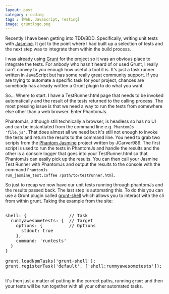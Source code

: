 ```yaml
---
layout: post
category : coding
tags : [Web, JavaScript, Testing]
image: gruntlogo.png
---
```


Recently I have been getting into TDD/BDD. Specifically, writing unit tests with [Jasmine](http://pivotal.github.io/jasmine/). It got to the point where I had built up a selection of tests and the next step was to integrate them within the build process.

I was already using [Grunt](http://gruntjs.com/) for the project so it was an obvious place to integrate the tests. For anbody who hasn't heard of or used Grunt, I really can't convey to you enough how useful a tool it is. It's just a task runner written in JavaScript but has some really great community support. If you are trying to automate a specific task for your project, chances are somebody has already written a Grunt plugin to do what you want.

So... Where to start.  I have a TestRunner.html page that needs to be invoked automatically and the result of the tests returned to the calling process. The most pressing issue is that we need a way to run the tests from somewhere else other than a web browser. Enter PhantomJs.

PhantomJs, although still technically a browser, is headless so has no UI and can be instantiated from the command line e.g. <code>PhantomJs 'file.js'</code>. That does almost all we need but it's still not enough to invoke the tests and return the results to the command line. You need to grab two scripts from the [Phantom Jasmine](https://github.com/jcarver989/phantom-jasmine) project written by JCarver989. The first script is used to run the tests in PhantomJs and handle the results and the other is a console logger that goes into your TestRunner.html so that PhantomJs can easily pick up the results. You can then call your Jasmine Test Runner with PhantomJs and output the results to the console with the command <code>PhantomJs run_jasmine_test.coffee /path/to/testrunner.html</code>.

So just to recap we now have our unit tests running through phantomJs and the results passed back. The last step is automating this. To do this you can use a Grunt plugin called [grunt-shell](https://github.com/sindresorhus/grunt-shell) which allows you to interact with the cli from within grunt. Taking the example from the site:

<pre class="prettyprint linenums">

shell: {                // Task
  runmyawesometests: {  // Target
    options: {          // Options
      stdout: true
    },
    command: 'runtests'
  }
}

grunt.loadNpmTasks('grunt-shell');
grunt.registerTask('default', ['shell:runmyawesometests']);

</pre>

It's then just a matter of putting in the correct paths, running <code>grunt</code> and then your tests will be run together with all your other automated tasks.
